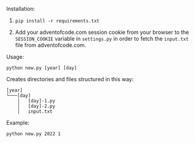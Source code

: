 Installation:

1. `pip install -r requirements.txt`

2. Add your adventofcode.com session cookie from your browser to the `SESSION_COOKIE` variable in `settings.py` in order to fetch the `input.txt` file from adventofcode.com.

Usage:

`python new.py [year] [day]`

Creates directories and files structured in this way:
```
[year]
└───[day]
    │   [day]-1.py
    │   [day]-2.py
    │   input.txt
```

Example:

`python new.py 2022 1`
